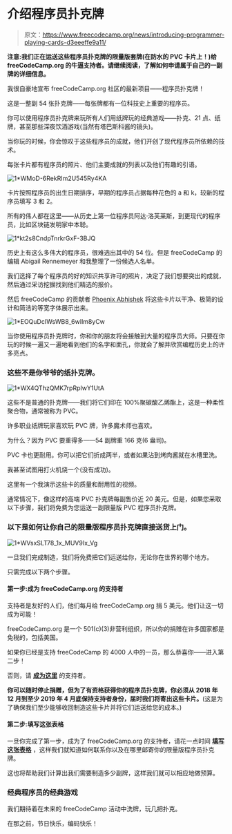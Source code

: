 # 介绍程序员扑克牌

> 原文：<https://www.freecodecamp.org/news/introducing-programmer-playing-cards-d3eeeffe9a11/>

**注意:我们正在运送这些程序员扑克牌的限量版套牌(在防水的 PVC 卡片上！)给 freeCodeCamp.org 的牛逼支持者。请继续阅读，了解如何申请属于自己的一副牌的详细信息。**

我很自豪地宣布 freeCodeCamp.org 社区的最新项目——程序员扑克牌！

这是一整副 54 张扑克牌——每张牌都有一位科技史上重要的程序员。

你可以使用程序员扑克牌来玩所有人们用纸牌玩的经典游戏——扑克、21 点、纸牌，甚至那些深夜饮酒游戏(当然有塔巴斯科酱的镜头)。

当你玩的时候，你会惊叹于这些程序员的成就，他们开创了现代程序员所依赖的技术。

每张卡片都有程序员的照片、他们主要成就的列表以及他们有趣的引语。

![1*WMoD-6RekRIm2U545Ry4KA](img/9354c87f967707d87db4d6722d7e5500.png)

卡片按照程序员的出生日期排序，早期的程序员占据每种花色的 a 和 k，较新的程序员填写 3 和 2。

所有的伟人都在这里——从历史上第一位程序员阿达·洛芙莱斯，到更现代的程序员，比如区块链发明家中本聪。

![1*kt2s8CndpTnrkrGxF-3BJQ](img/c060e62ad0e89e687e9dc2fa41fb062e.png)

历史上有这么多伟大的程序员，很难选出其中的 54 位。但是 freeCodeCamp 的编辑 Abigail Rennemeyer 和我整理了一份候选人名单。

我们选择了每个程序员的好的知识共享许可的照片，决定了我们想要突出的成就，然后通过采访挖掘找到他们精选的报价。

然后 freeCodeCamp 的贡献者 [Phoenix Abhishek](https://github.com/PhoeniXAbhisheK) 将这些卡片以干净、极简的设计和简洁的等宽字体展示出来。

![1*EOQuDcIWsWB8_6wIlm8yCw](img/a1573f4a3884bc2151a0d6db44f5adaf.png)

当你使用程序员扑克牌时，你和你的朋友将会接触到大量的程序员大师。只要在你玩的时候一遍又一遍地看到他们的名字和面孔，你就会了解并欣赏编程历史上的许多亮点。

### 这些不是你爷爷的纸扑克牌。

![1*WX4QThzQMK7rpRpIwY1UtA](img/a4dee787400e88e84509886d62c51562.png)

这些不是普通的扑克牌——我们将它们印在 100%聚碳酸乙烯酯上，这是一种柔性聚合物，通常被称为 PVC。

许多职业纸牌玩家喜欢玩 PVC 牌，许多魔术师也喜欢。

为什么？因为 PVC 要重得多——54 副牌重 166 克(6 盎司)。

PVC 卡也更耐用。你可以把它们折成两半，或者如果沾到烤肉酱就在水槽里洗。

我甚至试图用打火机烧一个(没有成功)。

这里有一个我演示这些卡的质量和耐用性的视频。

通常情况下，像这样的高端 PVC 扑克牌每副售价近 20 美元。但是，如果您采取以下步骤，我们将免费为您运送一副限量版 PVC 程序员扑克牌。

### 以下是如何让你自己的限量版程序员扑克牌直接送货上门。

![1*WVsxSLT78_1x_MUV9Ix_Vg](img/2137662a33ff992baf6bf0095595b687.png)

一旦我们完成制造，我们将免费把它们运送给你，无论你在世界的哪个地方。

只需完成以下两个步骤。

#### 第一步:成为 freeCodeCamp.org 的支持者

支持者是友好的人们，他们每月给 freeCodeCamp.org 捐 5 美元。他们让这一切成为可能！

freeCodeCamp.org 是一个 501(c)(3)非营利组织，所以你的捐赠在许多国家都是免税的，包括美国。

如果你已经是支持 freeCodeCamp 的 4000 人中的一员，那么恭喜你——进入第二步！

否则，请 [**成为这里**](https://donate.freecodecamp.org) 的支持者。

**你可以随时停止捐赠，但为了有资格获得你的程序员扑克牌，你必须从 2018 年 12 月到至少 2019 年 4 月底保持支持者身份，届时我们将寄出这些卡片。**(这是为了确保我们至少能够收回制造这些卡片并将它们运送给您的成本。)

#### 第二步:填写这张表格

一旦你完成了第一步，成为了 freeCodeCamp.org 的支持者，请花一点时间 **[填写这张表格](https://freecodecamp.typeform.com/to/OgqlKj)** ，这样我们就知道如何联系你以及在哪里邮寄你的限量版程序员扑克牌。

这也将帮助我们计算出我们需要制造多少副牌，这样我们就可以相应地做预算。

### 经典程序员的经典游戏

我们期待着在未来的 freeCodeCamp 活动中洗牌，玩几把扑克。

在那之前，节日快乐，编码快乐！